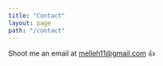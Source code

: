 ```yaml
---
title: "Contact"
layout: page
path: "/contact"
---
```


Shoot me an email at [melleh11@gmail.com](mailto:melleh11@gmail.com) 👍